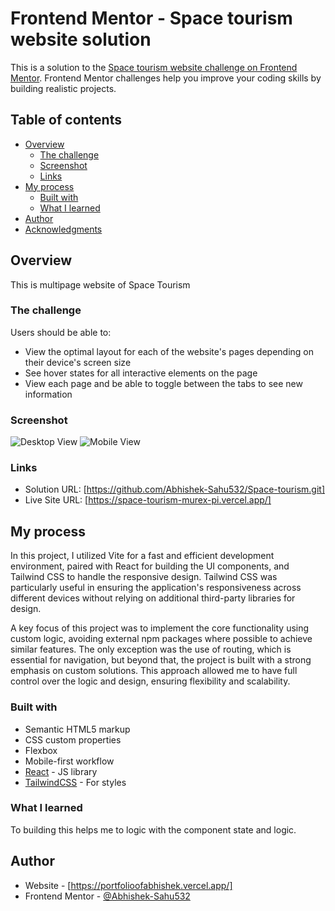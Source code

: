 # Frontend Mentor - Space tourism website solution

This is a solution to the [Space tourism website challenge on Frontend Mentor](https://www.frontendmentor.io/challenges/space-tourism-multipage-website-gRWj1URZ3). Frontend Mentor challenges help you improve your coding skills by building realistic projects. 

## Table of contents

- [Overview](#overview)
  - [The challenge](#the-challenge)
  - [Screenshot](#screenshot)
  - [Links](#links)
- [My process](#my-process)
  - [Built with](#built-with)
  - [What I learned](#what-i-learned)
- [Author](#author)
- [Acknowledgments](#acknowledgments)


## Overview

This is multipage website of Space Tourism

### The challenge

Users should be able to:

- View the optimal layout for each of the website's pages depending on their device's screen size
- See hover states for all interactive elements on the page
- View each page and be able to toggle between the tabs to see new information

### Screenshot

![Desktop View]('/assets/desktop_view.png)
![Mobile View]('/assets/mobile_view.png)


### Links

- Solution URL: [https://github.com/Abhishek-Sahu532/Space-tourism.git]
- Live Site URL: [https://space-tourism-murex-pi.vercel.app/]

## My process

In this project, I utilized Vite for a fast and efficient development environment, paired with React for building the UI components, and Tailwind CSS to handle the responsive design. Tailwind CSS was particularly useful in ensuring the application's responsiveness across different devices without relying on additional third-party libraries for design.

A key focus of this project was to implement the core functionality using custom logic, avoiding external npm packages where possible to achieve similar features. The only exception was the use of routing, which is essential for navigation, but beyond that, the project is built with a strong emphasis on custom solutions. This approach allowed me to have full control over the logic and design, ensuring flexibility and scalability.

### Built with

- Semantic HTML5 markup
- CSS custom properties
- Flexbox
- Mobile-first workflow
- [React](https://reactjs.org/) - JS library
- [TailwindCSS](https://tailwindcss.com/) - For styles


### What I learned

To building this helps me to logic with the component state and logic. 


## Author

- Website - [https://portfolioofabhishek.vercel.app/]
- Frontend Mentor - [@Abhishek-Sahu532](https://www.frontendmentor.io/profile/Abhishek-Sahu532)


